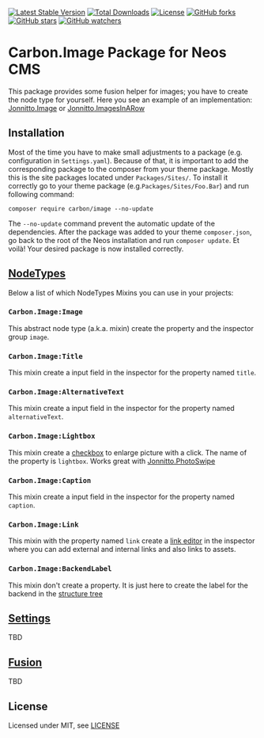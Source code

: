 [![Latest Stable Version](https://poser.pugx.org/carbon/image/v/stable)](https://packagist.org/packages/carbon/image)
[![Total Downloads](https://poser.pugx.org/carbon/image/downloads)](https://packagist.org/packages/carbon/image)
[![License](https://poser.pugx.org/carbon/image/license)](https://packagist.org/packages/carbon/image)
[![GitHub forks](https://img.shields.io/github/forks/CarbonPackages/Carbon.Image.svg?style=social&label=Fork)](https://github.com/CarbonPackages/Carbon.Image/fork)
[![GitHub stars](https://img.shields.io/github/stars/CarbonPackages/Carbon.Image.svg?style=social&label=Stars)](https://github.com/CarbonPackages/Carbon.Image/stargazers)
[![GitHub watchers](https://img.shields.io/github/watchers/CarbonPackages/Carbon.Image.svg?style=social&label=Watch)](https://github.com/CarbonPackages/Carbon.Image/subscription)

# Carbon.Image Package for Neos CMS

This package provides some fusion helper for images; you have to create the node type for yourself. Here you see an example of an implementation: [Jonnitto.Image](https://github.com/jonnitto/Jonnitto.Image) or [Jonnitto.ImagesInARow](https://github.com/jonnitto/Jonnitto.ImagesInARow)

## Installation

Most of the time you have to make small adjustments to a package (e.g. configuration in `Settings.yaml`). Because of that, it is important to add the corresponding package to the composer from your theme package. Mostly this is the site packages located under `Packages/Sites/`. To install it correctly go to your theme package (e.g.`Packages/Sites/Foo.Bar`) and run following command:

```
composer require carbon/image --no-update
```

The `--no-update` command prevent the automatic update of the dependencies. After the package was added to your theme `composer.json`, go back to the root of the Neos installation and run `composer update`. Et voilà! Your desired package is now installed correctly.

## [NodeTypes](Configuration/NodeTypes.Mixin.yaml)

Below a list of which NodeTypes Mixins you can use in your projects:

### `Carbon.Image:Image`

This abstract node type (a.k.a. mixin) create the property and the inspector group `image`.

### `Carbon.Image:Title`

This mixin create a input field in the inspector for the property named `title`.

### `Carbon.Image:AlternativeText`

This mixin create a input field in the inspector for the property named `alternativeText`.

### `Carbon.Image:Lightbox`

This mixin create a [checkbox](https://neos.readthedocs.io/en/stable/References/PropertyEditorReference.html#property-type-boolean-booleaneditor-checkbox-editor) to enlarge picture with a click. The name of the property is `lightbox`. Works great with [Jonnitto.PhotoSwipe](https://github.com/jonnitto/Jonnitto.PhotoSwipe)

### `Carbon.Image:Caption`

This mixin create a input field in the inspector for the property named `caption`.

### `Carbon.Image:Link`

This mixin with the property named `link` create a [link editor](https://neos.readthedocs.io/en/stable/References/PropertyEditorReference.html#property-type-boolean-booleaneditor-checkbox-editor) in the inspector where you can add external and internal links and also links to assets.

### `Carbon.Image:BackendLabel`

This mixin don't create a property. It is just here to create the label for the backend in the [structure tree](https://neos.readthedocs.io/en/stable/UserGuide/UserInterfaceBasics.html#the-structure-tree)

## [Settings](Configuration/Settings.yaml)

TBD

## [Fusion](Resources/Private/Fusion)

TBD

## License

Licensed under MIT, see [LICENSE](LICENSE)

